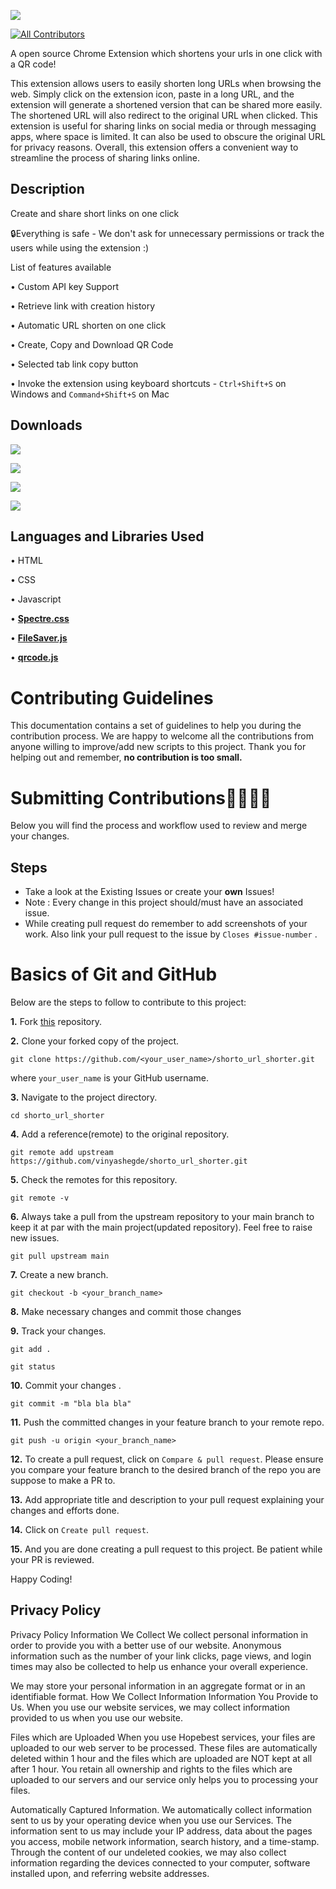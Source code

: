 [![](https://raw.githubusercontent.com/vinyashegde/shorto_url_shorter/main/Source/logo.png)](https://chrome.google.com/webstore/detail/shorto-url-shorter/ggjlafhmjnmepkkihggbbgiignajkjcl?hl=en-GB&authuser=0)
<!-- ALL-CONTRIBUTORS-BADGE:START - Do not remove or modify this section -->
[![All Contributors](https://img.shields.io/badge/all_contributors-12+-orange.svg?style=flat-square)](#contributors-)
<!-- ALL-CONTRIBUTORS-BADGE:END -->

A open source Chrome Extension which shortens your urls in one click with a QR code!

This extension allows users to easily shorten long URLs when browsing the web.
Simply click on the extension icon, paste in a long URL, and the extension will generate a shortened version that can be shared more easily. The shortened URL will also redirect to the original URL when clicked. This extension is useful for sharing links on social media or through messaging apps, where space is limited. It can also be used to obscure the original URL for privacy reasons. Overall, this extension offers a convenient way to streamline the process of sharing links online.

## Description

 Create and share short links on one click  
 
🔒Everything is safe - We don't ask for unnecessary permissions or track the users while using the extension :) 

List of features available  

• Custom API key Support 

• Retrieve link with creation history

• Automatic URL shorten on one click

• Create, Copy and Download QR Code

• Selected tab link copy button

• Invoke the extension using keyboard shortcuts - `Ctrl+Shift+S` on Windows and `Command+Shift+S` on Mac



## Downloads

[![](https://raw.githubusercontent.com/vinyashegde/shorto_url_shorter/main/Readme/Get%20It%20(6).png)](https://chrome.google.com/webstore/detail/shorto-url-shorter/ggjlafhmjnmepkkihggbbgiignajkjcl?hl=en-GB&authuser=0)

[![](https://raw.githubusercontent.com/vinyashegde/shorto_url_shorter/main/Readme/Get%20It%20(2).png)](https://microsoftedge.microsoft.com/addons/detail/shorto-url-shorter/fblkkccdkgkcmjpbpldapdfelpflpkgp)

[![](https://raw.githubusercontent.com/vinyashegde/shorto_url_shorter/main/Readme/Get%20It%20(3).png)](https://addons.mozilla.org/en-US/firefox/addon/vinyas-hegde)

[![](https://raw.githubusercontent.com/vinyashegde/shorto_url_shorter/main/Readme/Get%20It%20(4).png)](https://addons.opera.com/en/extensions/details/shorto-url-shorter)


## Languages and Libraries Used

• HTML

• CSS

• Javascript

• [**Spectre.css**](https://picturepan2.github.io/spectre)

• [**FileSaver.js**](https://github.com/eligrey/FileSaver.js)

• [**qrcode.js**](https://davidshimjs.github.io/qrcodejs)

# Contributing Guidelines

This documentation contains a set of guidelines to help you during the contribution process. 
We are happy to welcome all the contributions from anyone willing to improve/add new scripts to this project. Thank you for helping out and remember,
**no contribution is too small.**

# Submitting Contributions👩‍💻👨‍💻

Below you will find the process and workflow used to review and merge your changes.

## Steps

- Take a look at the Existing Issues or create your **own** Issues!
- Note : Every change in this project should/must have an associated issue. 
- While creating pull request do remember to add screenshots of your work. Also link your pull request to the issue by `Closes #issue-number` .

# Basics of Git and GitHub

Below are the steps to follow to contribute to this project:

**1.** Fork [this](https://github.com/vinyashegde/shorto_url_shorter.git) repository.

**2.** Clone your forked copy of the project.

```
git clone https://github.com/<your_user_name>/shorto_url_shorter.git
```

where `your_user_name` is your GitHub username.

**3.** Navigate to the project directory.

```
cd shorto_url_shorter
```

**4.** Add a reference(remote) to the original repository.

```
git remote add upstream https://github.com/vinyashegde/shorto_url_shorter.git
```

**5.** Check the remotes for this repository.

```
git remote -v
```

**6.** Always take a pull from the upstream repository to your main branch to keep it at par with the main project(updated repository). Feel free to raise new issues.

```
git pull upstream main
```

**7.** Create a new branch.

```
git checkout -b <your_branch_name>
```

**8.** Make necessary changes and commit those changes

**9.** Track your changes.

```
git add .
```
```
git status
```

**10.** Commit your changes .

```
git commit -m "bla bla bla"
```

**11.** Push the committed changes in your feature branch to your remote repo.

```
git push -u origin <your_branch_name> 
```

**12.** To create a pull request, click on `Compare & pull request`. Please ensure you compare your feature branch to the desired branch of the repo you are suppose to make a PR to.

**13.** Add appropriate title and description to your pull request explaining your changes and efforts done.

**14.** Click on `Create pull request`.

**15.** And you are done creating a pull request to this project. Be patient while your PR is reviewed.

Happy Coding! 

## Privacy Policy

Privacy Policy Information We Collect We collect personal information in order to provide you with a better use of our website. Anonymous information such as the number of your link clicks, page views, and login times may also be collected to help us enhance your overall experience. 

We may store your personal information in an aggregate format or in an identifiable format. How We Collect Information Information You Provide to Us. When you use our website services, we may collect information provided to us when you use our website. 

Files which are Uploaded When you use Hopebest services, your files are uploaded to our web server to be processed. These files are automatically deleted within 1 hour and the files which are uploaded are NOT kept at all after 1 hour. You retain all ownership and rights to the files which are uploaded to our servers and our service only helps you to processing your files. 

Automatically Captured Information. We automatically collect information sent to us by your operating device when you use our Services. The information sent to us may include your IP address, data about the pages you access, mobile network information, search history, and a time-stamp. 
Through the content of our undeleted cookies, we may also collect information regarding the devices connected to your computer, software installed upon, and referring website addresses. 

